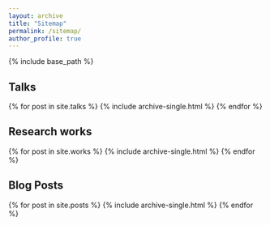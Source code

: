 ```yaml
---
layout: archive
title: "Sitemap"
permalink: /sitemap/
author_profile: true
---
```


{% include base_path %}

<h2>Talks</h2>
{% for post in site.talks %}
  {% include archive-single.html %}
{% endfor %}

<h2>Research works</h2>
{% for post in site.works %}
  {% include archive-single.html %}
{% endfor %}

<h2>Blog Posts</h2>
{% for post in site.posts %}
  {% include archive-single.html %}
{% endfor %}

